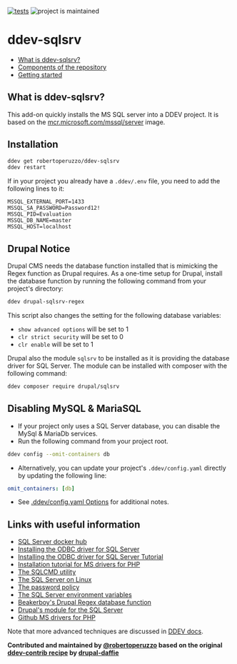 [![tests](https://github.com/robertoperuzzo/ddev-sqlsrv/actions/workflows/tests.yml/badge.svg)](https://github.com/robertoperuzzo/ddev-sqlsrv/actions/workflows/tests.yml) ![project is maintained](https://img.shields.io/maintenance/yes/2024.svg)

# ddev-sqlsrv <!-- omit in toc -->

* [What is ddev-sqlsrv?](#what-is-ddev-sqlsrv)
* [Components of the repository](#components-of-the-repository)
* [Getting started](#getting-started)

## What is ddev-sqlsrv?

This add-on quickly installs the MS SQL server into a DDEV project.
It is based on the [mcr.microsoft.com/mssql/server](https://hub.docker.com/_/microsoft-mssql-server) image.

## Installation

```bash
ddev get robertoperuzzo/ddev-sqlsrv
ddev restart
```

If in your project you already have a `.ddev/.env` file, you need to add the following lines to it:

```dotenv
MSSQL_EXTERNAL_PORT=1433
MSSQL_SA_PASSWORD=Password12!
MSSQL_PID=Evaluation
MSSQL_DB_NAME=master
MSSQL_HOST=localhost
```

## Drupal Notice

Drupal CMS needs the database function installed that is mimicking the Regex function as Drupal requires. As a one-time setup for Drupal, install the database function by running the following command from your project's directory:

```bash
ddev drupal-sqlsrv-regex
```

This script also changes the setting for the following database variables:
* `show advanced options` will be set to 1
* `clr strict security` will be set to 0
* `clr enable` will be set to 1

Drupal also the module `sqlsrv` to be installed as it is providing the database driver for SQL Server. The module can be installed with composer with the following command:

```bash
ddev composer require drupal/sqlsrv
```

## Disabling MySQL & MariaSQL

* If your project only uses a SQL Server database, you can disable the MySql & MariaDb services.
* Run the following command from your project root.

```bash
ddev config --omit-containers db
```

* Alternatively, you can update your project's `.ddev/config.yaml` directly by updating the following line:

```yaml
omit_containers: [db]
```

* See [.ddev/config.yaml Options](https://ddev.readthedocs.io/en/stable/users/extend/config_yaml/) for additional notes.

## Links with useful information

* [SQL Server docker hub](https://hub.docker.com/_/microsoft-mssql-server)
* [Installing the ODBC driver for SQL Server](https://docs.microsoft.com/en-us/sql/connect/odbc/linux-mac/installing-the-microsoft-odbc-driver-for-sql-server)
* [Installing the ODBC driver for SQL Server Tutorial](https://docs.microsoft.com/en-us/sql/connect/php/installation-tutorial-linux-mac)
* [Installation tutorial for MS drivers for PHP](https://docs.microsoft.com/en-us/sql/connect/php/installation-tutorial-linux-mac)
* [The SQLCMD utility](https://docs.microsoft.com/en-us/sql/tools/sqlcmd-utility)
* [The SQL Server on Linux](https://docs.microsoft.com/en-us/sql/linux/sql-server-linux-overview)
* [The password policy](https://docs.microsoft.com/en-us/sql/relational-databases/security/password-policy)
* [The SQL Server environment variables](https://docs.microsoft.com/en-us/sql/linux/sql-server-linux-configure-environment-variables)
* [Beakerboy's Drupal Regex database function](https://github.com/Beakerboy/drupal-sqlsrv-regex)
* [Drupal's module for the SQL Server](https://www.drupal.org/project/sqlsrv)
* [Github MS drivers for PHP](https://github.com/microsoft/msphpsql)

Note that more advanced techniques are discussed in [DDEV docs](https://ddev.readthedocs.io/en/latest/users/extend/additional-services/#additional-service-configurations-and-add-ons-for-ddev).

**Contributed and maintained by [@robertoperuzzo](https://github.com/robertoperuzzo) based on the original [ddev-contrib recipe](https://github.com/ddev/ddev-contrib/tree/master/docker-compose-services/sqlsrv) by [drupal-daffie](https://github.com/drupal-daffie)**
